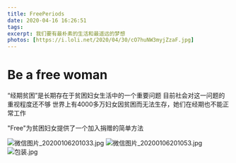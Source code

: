 ```yaml
---
title: FreePeriods
date: 2020-04-16 16:26:51
tags:
excerpt: 我们要有最朴素的生活和最遥远的梦想
photos: [https://i.loli.net/2020/04/30/cO7huNW3myjZzaF.jpg]
---
```

# Be a free woman
“经期贫困”是长期存在于贫困妇女生活中的一个重要问题
目前社会对这一问题的重视程度还不够
世界上有4000多万妇女因贫困而无法生存，她们在经期也不能正常工作

"Free"为贫困妇女提供了一个加入捐赠的简单方法

![微信图片_20200106201033.jpg](https://i.loli.net/2020/04/30/sRKhgCaLpbE92T5.jpg)
![微信图片_20200106201053.jpg](https://i.loli.net/2020/04/30/PphxSkfusyaI2Fg.jpg)
![包装.jpg](https://i.loli.net/2020/04/30/v3Wud1IZoHVSJjn.jpg)




